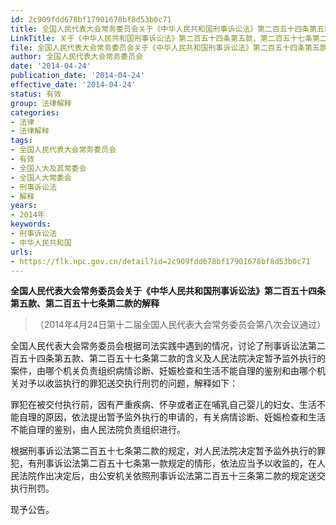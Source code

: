 ```yaml
---
id: 2c909fdd678bf17901678bf8d53b0c71
title: 全国人民代表大会常务委员会关于《中华人民共和国刑事诉讼法》第二百五十四条第五款、第二百五十七条第二款的解释
LinkTitle: 关于《中华人民共和国刑事诉讼法》第二百五十四条第五款、第二百五十七条第二款的解释（2014）
file: 全国人民代表大会常务委员会关于《中华人民共和国刑事诉讼法》第二百五十四条第五款、第二百五十七条第二款的解释_20140424_2c909fdd678bf17901678bf8d53b0c71.docx
author: 全国人民代表大会常务委员会
date: '2014-04-24'
publication_date: '2014-04-24'
effective_date: '2014-04-24'
status: 有效
group: 法律解释
categories:
- 法律
- 法律解释
tags:
- 全国人民代表大会常务委员会
- 有效
- 全国人大及其常委会
- 全国人大常委会
- 刑事诉讼法
- 解释
years:
- 2014年
keywords:
- 刑事诉讼法
- 中华人民共和国
urls:
- https://flk.npc.gov.cn/detail?id=2c909fdd678bf17901678bf8d53b0c71
---
```


**全国人民代表大会常务委员会关于《中华人民共和国刑事诉讼法》第二百五十四条第五款、第二百五十七条第二款的解释**

> （2014年4月24日第十二届全国人民代表大会常务委员会第八次会议通过）

全国人民代表大会常务委员会根据司法实践中遇到的情况，讨论了刑事诉讼法第二百五十四条第五款、第二百五十七条第二款的含义及人民法院决定暂予监外执行的案件，由哪个机关负责组织病情诊断、妊娠检查和生活不能自理的鉴别和由哪个机关对予以收监执行的罪犯送交执行刑罚的问题，解释如下：

罪犯在被交付执行前，因有严重疾病、怀孕或者正在哺乳自己婴儿的妇女、生活不能自理的原因，依法提出暂予监外执行的申请的，有关病情诊断、妊娠检查和生活不能自理的鉴别，由人民法院负责组织进行。

根据刑事诉讼法第二百五十七条第二款的规定，对人民法院决定暂予监外执行的罪犯，有刑事诉讼法第二百五十七条第一款规定的情形，依法应当予以收监的，在人民法院作出决定后，由公安机关依照刑事诉讼法第二百五十三条第二款的规定送交执行刑罚。

现予公告。
